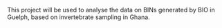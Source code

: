 This project will be used to analyse the data on BINs generated by BIO in Guelph, based on invertebrate sampling in Ghana.